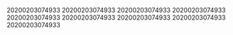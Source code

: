 20200203074933
20200203074933
20200203074933
20200203074933
20200203074933
20200203074933
20200203074933
20200203074933
20200203074933
